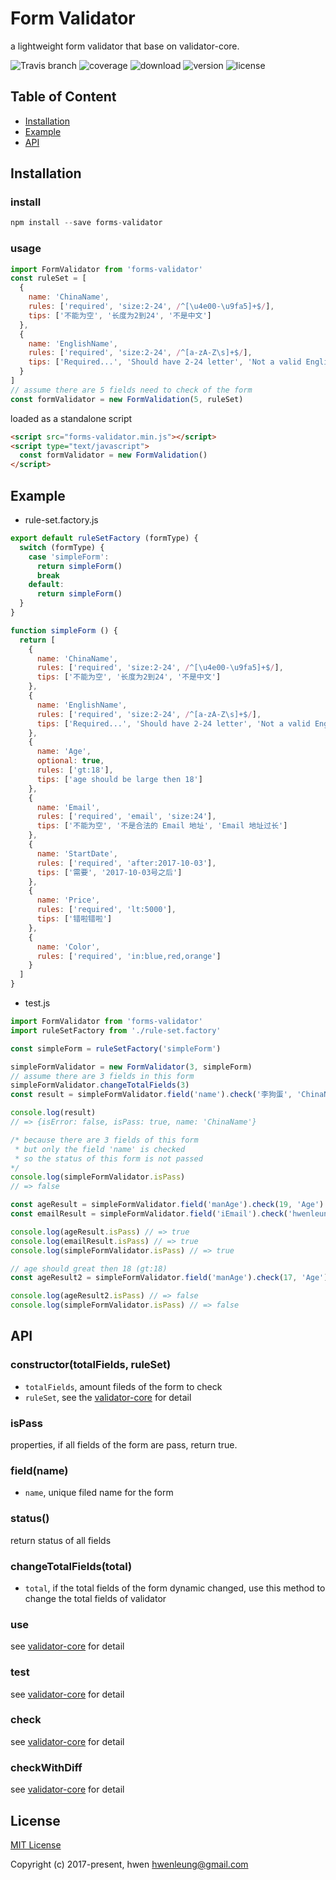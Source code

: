 # Form Validator

a lightweight form validator that base on validator-core.

![Travis branch](https://travis-ci.org/SME-FE/forms-validator.svg?branch=master)
![coverage](https://img.shields.io/coveralls/github/SME-FE/forms-validator/master.svg)
![download](https://img.shields.io/npm/dm/forms-validator.svg)
![version](https://img.shields.io/npm/v/forms-validator.svg)
![license](https://img.shields.io/badge/license-mit-green.svg)

## Table of Content

- [Installation](#installation)
- [Example](#example)
- [API](#api)

## Installation

### install

```s
npm install --save forms-validator
```

### usage

```js
import FormValidator from 'forms-validator'
const ruleSet = [
  {
    name: 'ChinaName',
    rules: ['required', 'size:2-24', /^[\u4e00-\u9fa5]+$/],
    tips: ['不能为空', '长度为2到24', '不是中文']
  },
  {
    name: 'EnglishName',
    rules: ['required', 'size:2-24', /^[a-zA-Z\s]+$/],
    tips: ['Required...', 'Should have 2-24 letter', 'Not a valid English Name']
  }
]
// assume there are 5 fields need to check of the form
const formValidator = new FormValidation(5, ruleSet)
```

loaded as a standalone script

```html
<script src="forms-validator.min.js"></script>
<script type="text/javascript">
  const formValidator = new FormValidation()
</script>
```

## Example

- rule-set.factory.js

```js
export default ruleSetFactory (formType) {
  switch (formType) {
    case 'simpleForm':
      return simpleForm()
      break
    default:
      return simpleForm()
  }
}

function simpleForm () {
  return [
    {
      name: 'ChinaName',
      rules: ['required', 'size:2-24', /^[\u4e00-\u9fa5]+$/],
      tips: ['不能为空', '长度为2到24', '不是中文']
    },
    {
      name: 'EnglishName',
      rules: ['required', 'size:2-24', /^[a-zA-Z\s]+$/],
      tips: ['Required...', 'Should have 2-24 letter', 'Not a valid English Name']
    },
    {
      name: 'Age',
      optional: true,
      rules: ['gt:18'],
      tips: ['age should be large then 18']
    },
    {
      name: 'Email',
      rules: ['required', 'email', 'size:24'],
      tips: ['不能为空', '不是合法的 Email 地址', 'Email 地址过长']
    },
    {
      name: 'StartDate',
      rules: ['required', 'after:2017-10-03'],
      tips: ['需要', '2017-10-03号之后']
    },
    {
      name: 'Price',
      rules: ['required', 'lt:5000'],
      tips: ['错啦错啦']
    },
    {
      name: 'Color',
      rules: ['required', 'in:blue,red,orange']
    }
  ]
}
```

- test.js

```js
import FormValidator from 'forms-validator'
import ruleSetFactory from './rule-set.factory'

const simpleForm = ruleSetFactory('simpleForm')

simpleFormValidator = new FormValidator(3, simpleForm)
// assume there are 3 fields in this form
simpleFormValidator.changeTotalFields(3)
const result = simpleFormValidator.field('name').check('李狗蛋', 'ChinaName')

console.log(result)
// => {isError: false, isPass: true, name: 'ChinaName'}

/* because there are 3 fields of this form
 * but only the field 'name' is checked
 * so the status of this form is not passed
*/
console.log(simpleFormValidator.isPass)
// => false

const ageResult = simpleFormValidator.field('manAge').check(19, 'Age')
const emailResult = simpleFormValidator.field('iEmail').check('hwenleung@gmail.com', 'Email')

console.log(ageResult.isPass) // => true
console.log(emailResult.isPass) // => true
console.log(simpleFormValidator.isPass) // => true

// age should great then 18 (gt:18)
const ageResult2 = simpleFormValidator.field('manAge').check(17, 'Age')

console.log(ageResult2.isPass) // => false
console.log(simpleFormValidator.isPass) // => false
```

## API

### constructor(totalFields, ruleSet)

- `totalFields`, amount fileds of the form to check
- `ruleSet`, see the [validator-core](https://github.com/SME-FE/validator-core#use-with-ruleset) for detail

### isPass

properties, if all fields of the form are pass, return true.

### field(name)

- `name`, unique filed name for the form

### status()

return status of all fields

### changeTotalFields(total)

- `total`, if the total fields of the form dynamic changed, use this method to change the total fields of validator

### use 

see [validator-core](https://github.com/SME-FE/validator-core#api) for detail

### test 

see [validator-core](https://github.com/SME-FE/validator-core#api) for detail

### check 

see [validator-core](https://github.com/SME-FE/validator-core#api) for detail

### checkWithDiff 

see [validator-core](https://github.com/SME-FE/validator-core#api) for detail


## License

[MIT License](https://opensource.org/licenses/MIT)

Copyright (c) 2017-present, hwen <hwenleung@gmail.com>
